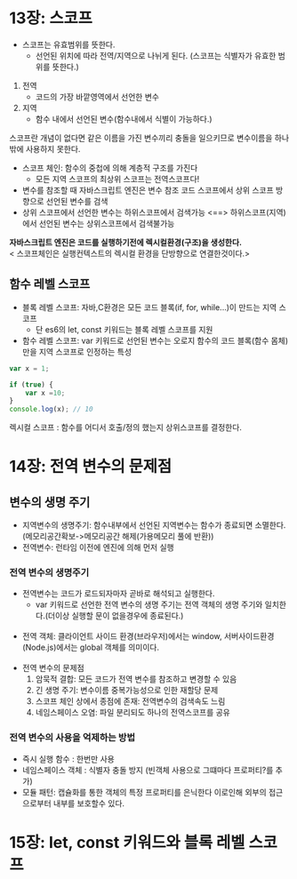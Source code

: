 # 13장: 스코프

- 스코프는 유효범위를 뜻한다.
  - 선언된 위치에 따라 전역/지역으로 나뉘게 된다. (스코프는 식별자가 유효한 범위를 뜻한다.)

1. 전역
   - 코드의 가장 바깥영역에서 선언한 변수
2. 지역
   - 함수 내에서 선언된 변수(함수내에서 식별이 가능하다.)

스코프란 개념이 없다면 같은 이름을 가진 변수끼리 충돌을 일으키므로 변수이름을 하나밖에 사용하지 못한다.


- 스코프 체인: 함수의 중첩에 의해 계층적 구조를 가진다
   - 모든 지역 스코프의 최상위 스코프는 전역스코프다!
- 변수를 참조할 때 자바스크립트 엔진은 변수 참조 코드 스코프에서 상위 스코프 방향으로 선언된 변수를 검색
- 상위 스코프에서 선언한 변수는 하위스코프에서 검색가능 <==> 하위스코프(지역)에서 선언된 변수는 상위스코프에서 검색불가능

**자바스크립트 엔진은 코드를 실행하기전에 렉시컬환경(구조)을 생성한다.** <br/>
 < 스코프체인은 실행컨텍스트의 렉시컬 환경을 단방향으로 연결한것이다.> 

## 함수 레벨 스코프

- 블록 레벨 스코프: 자바,C환경은 모든 코드 블록(if, for, while...)이 만드는 지역 스코프
   - 단 es6의 let, const 키워드는  블록 레벨 스코프를 지원
- 함수 레벨 스코프: var 키워드로 선언된 변수는 오로지 함수의 코드 블록(함수 몸체)만을 지역 스코프로 인정하는 특성
```js
var x = 1;

if (true) {
    var x =10;
}
console.log(x); // 10
```
  
렉시컬 스코프 : 함수를 어디서 호출/정의 했는지 상위스코프를 결정한다.

# 14장: 전역 변수의 문제점

## 변수의 생명 주기
- 지역변수의 생명주기: 함수내부에서 선언된 지역변수는 함수가 종료되면 소멸한다.(메모리공간확보->메모리공간 해제(가용메모리 풀에 반환))
- 전역변수: 런타임 이전에 엔진에 의해 먼저 실행

### 전역 변수의 생명주기

- 전역변수는 코드가 로드되자마자 곧바로 해석되고 실행한다.
  - var 키워드로 선언한 전역 변수의 생명 주기는 전역 객체의 생명 주기와 일치한다.(더이상 실행할 문이 없을경우에 종료된다.)
    <br/><br/>
- 전역 객체: 클라이언트 사이드 환경(브라우저)에서는 window, 서버사이드환경(Node.js)에서는 global 객체를 의미이다.
<br/><br/>
- 전역 변수의 문제점
  1. 암묵적 결합: 모든 코드가 전역 변수를 참조하고 변경할 수 있음
  2. 긴 생명 주기: 변수이름 중복가능성으로 인한 재할당 문제
  3. 스코프 체인 상에서 종점에 존재: 전역변수의 검색속도 느림
  4. 네임스페이스 오염: 파일 분리되도 하나의 전역스코프를 공유

### 전역 변수의 사용을 억제하는 방법

- 즉시 실행 함수 : 한번만 사용
- 네임스페이스 객체 : 식별자 충돌 방지 (빈객체 사용으로 그떄마다 프로퍼티?를 추가)
- 모듈 패턴: 캡슐화를 통한 객체의 특정 프로퍼티를 은닉한다 이로인해 외부의 접근으로부터 내부를 보호할수 있다.


# 15장: let, const 키워드와 블록 레벨 스코프



